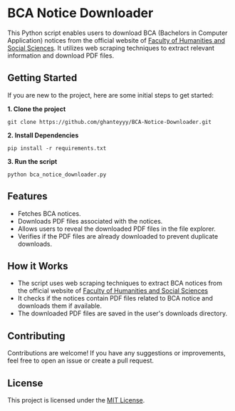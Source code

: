 # BCA Notice Downloader

This Python script enables users to download BCA (Bachelors in Computer Application) notices from the official website of [Faculty of Humanities and Social Sciences](https://fohss.tu.edu.np/notices). It utilizes web scraping techniques to extract relevant information and download PDF files.

## Getting Started

If you are new to the project, here are some initial steps to get started:

**1. Clone the project**

```
git clone https://github.com/ghanteyyy/BCA-Notice-Downloader.git
```

**2. Install Dependencies**

```
pip install -r requirements.txt
```

**3. Run the script**

```
python bca_notice_downloader.py
```

## Features

- Fetches BCA notices.
- Downloads PDF files associated with the notices.
- Allows users to reveal the downloaded PDF files in the file explorer.
- Verifies if the PDF files are already downloaded to prevent duplicate downloads.

## How it Works

- The script uses web scraping techniques to extract BCA notices from the official website of [Faculty of Humanities and Social Sciences](https://fohss.tu.edu.np/notices)
- It checks if the notices contain PDF files related to BCA notice and downloads them if available.
- The downloaded PDF files are saved in the user's downloads directory.

## Contributing

Contributions are welcome! If you have any suggestions or improvements, feel free to open an issue or create a pull request.

## License

This project is licensed under the [MIT License](LICENSE).
